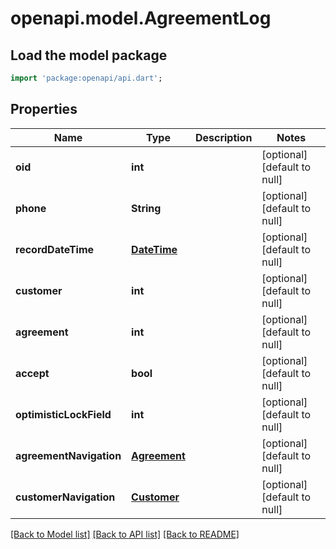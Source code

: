 # openapi.model.AgreementLog

## Load the model package
```dart
import 'package:openapi/api.dart';
```

## Properties
Name | Type | Description | Notes
------------ | ------------- | ------------- | -------------
**oid** | **int** |  | [optional] [default to null]
**phone** | **String** |  | [optional] [default to null]
**recordDateTime** | [**DateTime**](DateTime.md) |  | [optional] [default to null]
**customer** | **int** |  | [optional] [default to null]
**agreement** | **int** |  | [optional] [default to null]
**accept** | **bool** |  | [optional] [default to null]
**optimisticLockField** | **int** |  | [optional] [default to null]
**agreementNavigation** | [**Agreement**](Agreement.md) |  | [optional] [default to null]
**customerNavigation** | [**Customer**](Customer.md) |  | [optional] [default to null]

[[Back to Model list]](../README.md#documentation-for-models) [[Back to API list]](../README.md#documentation-for-api-endpoints) [[Back to README]](../README.md)


